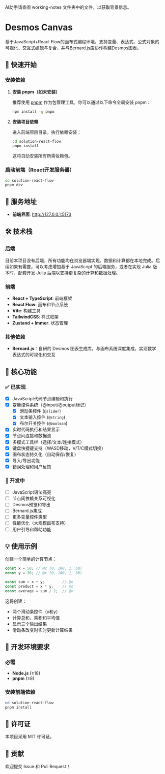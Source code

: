 AI助手请查阅 working-notes 文件夹中的文件，以获取背景信息。

# Desmos Canvas

基于JavaScript+React Flow的画布式编程环境，支持变量、表达式、公式对象的可视化、交互式编辑与复合，并与Bernard.js库协作构建Desmos图表。

## 🚀 快速开始

### 安装依赖

1. **安装 pnpm（如未安装）**

   推荐使用 [pnpm](https://pnpm.io/zh/installation) 作为包管理工具。你可以通过以下命令全局安装 pnpm：

   ```bash
   npm install -g pnpm
   ```

2. **安装项目依赖**

   进入前端项目目录，执行依赖安装：

   ```bash
   cd solution-react-flow
   pnpm install
   ```

   这将自动安装所有所需依赖包。

### 启动前端（React开发服务器）
```bash
cd solution-react-flow
pnpm dev
```

## 📡 服务地址

- **前端界面**: http://127.0.0.1:5173

## 🛠️ 技术栈

### 后端
目前本项目没有后端，所有功能均在浏览器端实现，数据和计算都在本地完成。后续如果有需要，可以考虑增加基于 JavaScript 的后端服务，或者在实现 Julia 版本时，配套开发 Julia 后端以支持更复杂的计算和数据处理。

### 前端
- **React + TypeScript**: 前端框架
- **React Flow**: 画布和节点系统
- **Vite**: 构建工具
- **TailwindCSS**: 样式框架
- **Zustand + Immer**: 状态管理

### 其他依赖
- **Bernard.js**：自研的 Desmos 图表生成库，与画布系统深度集成，实现数学表达式的可视化和交互

## 🎯 核心功能

### ✅ 已实现
- [x] JavaScript代码节点编辑和执行
- [x] 变量控件系统（@input/@output标记）
  - [x] 滑动条控件 (`@slider`)
  - [x] 文本输入控件 (`@string`)
  - [x] 布尔开关控件 (`@boolean`)
- [x] 实时代码执行和结果显示
- [x] 节点间连接和数据流
- [x] 多模式工具栏（选择/文本/连接模式）
- [x] 键盘快捷键支持（WASD移动，V/T/C模式切换）
- [x] 画布状态持久化（自动保存/恢复）
- [x] 导入/导出功能
- [x] 错误处理和用户反馈

### 🚧 开发中
- [ ] JavaScript语法高亮
- [ ] 节点间依赖关系可视化
- [ ] Desmos预览和导出
- [ ] Bernard.js集成
- [ ] 更多变量控件类型
- [ ] 性能优化（大规模画布支持）
- [ ] 用户引导和帮助功能

## 💡 使用示例

创建一个简单的计算节点：

```javascript
const x = 50; // @c (0, 100, 1, 50)
const y = 30; // @c (0, 100, 1, 30)

const sum = x + y;        // @o
const product = x * y;    // @o
const average = sum / 2;  // @o
```

这将创建：
- 两个滑动条控件（x和y）
- 计算总和、乘积和平均值
- 显示三个输出结果
- 滑动条改变时实时更新计算结果

## 🔧 开发环境要求

### 必需
- **Node.js** (≥18)
- **pnpm** (≥8)

### 安装前端依赖
```powershell
cd solution-react-flow
pnpm install
```

## 📄 许可证

本项目采用 MIT 许可证。

## 🤝 贡献

欢迎提交 Issue 和 Pull Request！